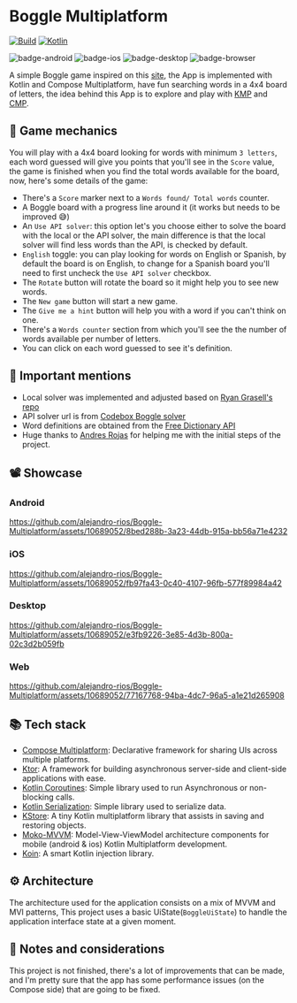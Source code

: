 # Boggle Multiplatform
[![Build](https://github.com/alejandro-rios/Boggle-Multiplatform/actions/workflows/build.yml/badge.svg)](https://github.com/alejandro-rios/Boggle-Multiplatform/actions/workflows/build.yml)
[![Kotlin](https://img.shields.io/badge/Kotlin-1.9.23-blue.svg?style=flat&logo=kotlin)](https://kotlinlang.org)

![badge-android](http://img.shields.io/badge/platform-android-3DDC84.svg?style=flat)
![badge-ios](http://img.shields.io/badge/platform-ios-EAEAEA.svg?style=flat)
![badge-desktop](http://img.shields.io/badge/platform-desktop-4D76CD.svg?style=flat)
![badge-browser](https://img.shields.io/badge/platform-js-F0DB4F.svg?style=flat)

A simple Boggle game inspired on this [site](https://wordshake.com/boggle), the App is implemented with Kotlin and Compose Multiplatform, 
have fun searching words in a 4x4 board of letters, the idea behind this App is to explore and play with [KMP](https://kotlinlang.org/docs/multiplatform.html) and [CMP](https://www.jetbrains.com/lp/compose-multiplatform/).

## 🎲 Game mechanics
You will play with a 4x4 board looking for words with minimum `3 letters`, each word guessed will give you points 
that you'll see in the `Score` value, the game is finished when you find the total words available for the board, 
now, here's some details of the game:

- There's a `Score` marker next to a `Words found/ Total words` counter.
- A Boggle board with a progress line around it (it works but needs to be improved 😅)
- An `Use API solver`: this option let's you choose either to solve the board with the local or the API solver, the 
  main difference is that the local solver will find less words than the API, is checked by default.
- `English` toggle: you can play looking for words on English or Spanish, by default the board is on English, to 
  change for a Spanish board you'll need to first uncheck the `Use API solver` checkbox.
- The `Rotate` button will rotate the board so it might help you to see new words.
- The `New game` button will start a new game.
- The `Give me a hint` button will help you with a word if you can't think on one.
- There's a `Words counter` section from which you'll see the the number of words available per number of letters.
- You can click on each word guessed to see it's definition.

## 📢 Important mentions
- Local solver was implemented and adjusted based on [Ryan Grasell's repo](https://github.com/rgrasell/BoggleSolver/)
- API solver url is from [Codebox Boggle solver](https://codebox.net/pages/boggle-game-solver-and-web-service)
- Word definitions are obtained from the [Free Dictionary API](https://dictionaryapi.dev/)
- Huge thanks to [Andres Rojas](https://andresrojas.dev/) for helping me with the initial steps of the project.


## 📽️ Showcase
### Android

https://github.com/alejandro-rios/Boggle-Multiplatform/assets/10689052/8bed288b-3a23-44db-915a-bb56a71e4232


### iOS

https://github.com/alejandro-rios/Boggle-Multiplatform/assets/10689052/fb97fa43-0c40-4107-96fb-577f89984a42


### Desktop

https://github.com/alejandro-rios/Boggle-Multiplatform/assets/10689052/e3fb9226-3e85-4d3b-800a-02c3d2b059fb


### Web

https://github.com/alejandro-rios/Boggle-Multiplatform/assets/10689052/77167768-94ba-4dc7-96a5-a1e21d265908


## 📚 Tech stack
- [Compose Multiplatform](https://github.com/JetBrains/compose-multiplatform): Declarative framework for sharing UIs across multiple platforms.
- [Ktor](https://github.com/ktorio/ktor): A framework for building asynchronous server-side and client-side applications with ease.
- [Kotlin Coroutines](https://github.com/Kotlin/kotlinx.coroutines): Simple library used to run Asynchronous or non-blocking calls.
- [Kotlin Serialization](https://github.com/Kotlin/kotlinx.serialization): Simple library used to serialize data.
- [KStore](https://github.com/xxfast/KStore): A tiny Kotlin multiplatform library that assists in saving and restoring objects.
- [Moko-MVVM](https://github.com/icerockdev/moko-mvvm): Model-View-ViewModel architecture components for mobile (android & ios) Kotlin Multiplatform development.
- [Koin](https://insert-koin.io/): A smart Kotlin injection library.

## ⚙️ Architecture
The architecture used for the application consists on a mix of MVVM and MVI patterns, This project uses a basic UiState(`BoggleUiState`) to handle the application interface state at a given moment.

## 📓 Notes and considerations
This project is not finished, there's a lot of improvements that can be made, and I'm pretty sure that the app has 
some performance issues (on the Compose side) that are going to be fixed.
